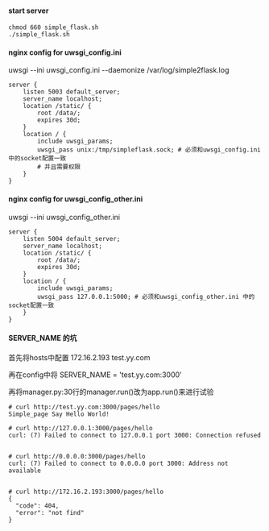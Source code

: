 #### start server
```
chmod 660 simple_flask.sh
./simple_flask.sh
```

#### nginx config for uwsgi_config.ini
uwsgi --ini uwsgi_config.ini --daemonize /var/log/simple2flask.log
```
server {
    listen 5003 default_server;
    server_name localhost;
    location /static/ {
        root /data/;
        expires 30d;
    }
    location / {
        include uwsgi_params;
        uwsgi_pass unix:/tmp/simpleflask.sock; # 必须和uwsgi_config.ini 中的socket配置一致
        # 并且需要权限
    }
}
```

#### nginx config for uwsgi_config_other.ini

uwsgi --ini uwsgi_config_other.ini
```
server {
    listen 5004 default_server;
    server_name localhost;
    location /static/ {
        root /data/;
        expires 30d;
    }
    location / {
        include uwsgi_params;
        uwsgi_pass 127.0.0.1:5000; # 必须和uwsgi_config_other.ini 中的socket配置一致
    }
}

```
#### SERVER_NAME 的坑
首先将hosts中配置 172.16.2.193 test.yy.com

再在config中将 SERVER_NAME = 'test.yy.com:3000'

再将manager.py:30行的manager.run()改为app.run()来进行试验

```shell
# curl http://test.yy.com:3000/pages/hello
Simple_page Say Hello World!

# curl http://127.0.0.1:3000/pages/hello
curl: (7) Failed to connect to 127.0.0.1 port 3000: Connection refused


# curl http://0.0.0.0:3000/pages/hello
curl: (7) Failed to connect to 0.0.0.0 port 3000: Address not available


# curl http://172.16.2.193:3000/pages/hello
{
  "code": 404,
  "error": "not find"
}
```

